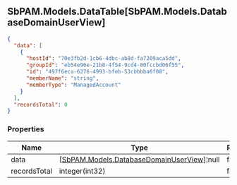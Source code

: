 
<h2 id="tocS_SbPAM.Models.DataTable[SbPAM.Models.DatabaseDomainUserView]">SbPAM.Models.DataTable[SbPAM.Models.DatabaseDomainUserView]</h2>

<a id="schemasbpam.models.datatable[sbpam.models.databasedomainuserview]"></a>
<a id="schema_SbPAM.Models.DataTable[SbPAM.Models.DatabaseDomainUserView]"></a>
<a id="tocSsbpam.models.datatable[sbpam.models.databasedomainuserview]"></a>
<a id="tocssbpam.models.datatable[sbpam.models.databasedomainuserview]"></a>

```json
{
  "data": [
    {
      "hostId": "70e3fb2d-1cb6-4dbc-ab8d-fa7209aca5dd",
      "groupId": "eb54e96e-21b8-4f54-9cd4-80fccbd06f55",
      "id": "497f6eca-6276-4993-bfeb-53cbbbba6f08",
      "memberName": "string",
      "memberType": "ManagedAccount"
    }
  ],
  "recordsTotal": 0
}

```

### Properties

|Name|Type|Required|Restrictions|Description|
|---|---|---|---|---|
|data|[[SbPAM.Models.DatabaseDomainUserView](../Models/sbpam.models.databasedomainuserview.md)]¦null|false|none|none|
|recordsTotal|integer(int32)|false|none|none|



